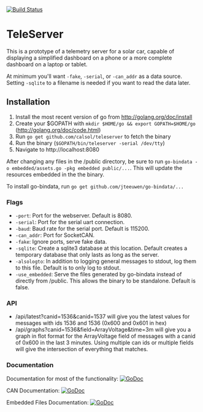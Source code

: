 [![Build Status](https://travis-ci.org/CalSol/teleserver.svg?branch=master)](https://travis-ci.org/CalSol/teleserver)

# TeleServer

This is a prototype of a telemetry server for a solar car, capable of displaying
a simplified dashboard on a phone or a more complete dashboard on a laptop or
tablet.

At minimum you'll want `-fake`, `-serial`, or `-can_addr` as a data source.
Setting `-sqlite` to a filename is needed if you want to read the data later.

## Installation
1. Install the most recent version of go from http://golang.org/doc/install
2. Create your $GOPATH with `mkdir $HOME/go && export GOPATH=$HOME/go` (http://golang.org/doc/code.html)
3. Run `go get github.com/calsol/teleserver` to fetch the binary
4. Run the binary (`$GOPATH/bin/teleserver -serial /dev/tty`)
5. Navigate to http://localhost:8080

After changing any files in the /public directory, be sure to run
 `go-bindata -o embedded/assets.go -pkg embedded public/...`. This will
  update the resources embedded in the the binary.

To install go-bindata, run `go get github.com/jteeuwen/go-bindata/...`

### Flags
* `-port`: Port for the webserver. Default is 8080.
* `-serial`: Port for the serial uart connection.
* `-baud`: Baud rate for the serial port. Default is 115200.
* `-can_addr`: Port for SocketCAN.
* `-fake`: Ignore ports, serve fake data.
* `-sqlite`: Create a sqlite3 database at this location. Default creates a
  temporary database that only lasts as long as the server.
* `-alsologto`: In addition to logging general messages to stdout, log them to
  this file. Default is to only log to stdout.
* `-use_embedded`: Serve the files generated by go-bindata instead of directly
  from /public. This allows the binary to be standalone. Default is false.

### API
* /api/latest?canid=1536&canid=1537 will give you the latest values for messages
  with ids 1536 and 1536 (0x600 and 0x601 in hex)
* /api/graphs?canid=1536&field=ArrayVoltage&time=3m will give you a graph in
  flot format for the ArrayVoltage field of messages with a canid of 0x600 in
  the last 3 minutes. Using multiple can ids or multiple fields will give the
  intersection of everything that matches.

### Documentation
Documentation for most of the functionality: [![GoDoc](https://godoc.org/github.com/CalSol/teleserver/lib?status.png)](https://godoc.org/github.com/CalSol/teleserver/lib)

CAN Documentation: [![GoDoc](https://godoc.org/github.com/CalSol/teleserver/can?status.png)](https://godoc.org/github.com/CalSol/teleserver/can)

Embedded Files Documentation: [![GoDoc](https://godoc.org/github.com/CalSol/teleserver/embedded?status.png)](https://godoc.org/github.com/CalSol/teleserver/embedded)


